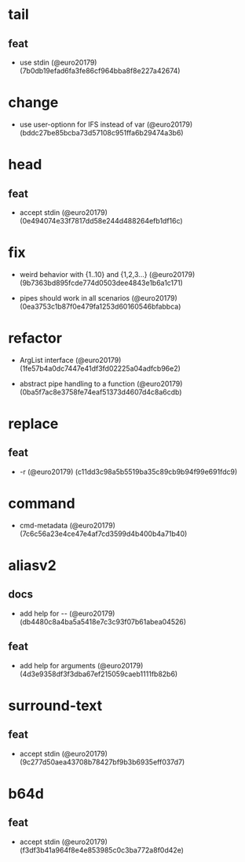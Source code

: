 # tail

## feat

* use stdin (@euro20179) (7b0db19efad6fa3fe86cf964bba8f8e227a42674)


# change

* use user-optionn for IFS instead of var (@euro20179) (bddc27be85bcba73d57108c951ffa6b29474a3b6)


# head

## feat

* accept stdin (@euro20179) (0e494074e33f7817dd58e244d488264efb1df16c)


# fix

* weird behavior with {1..10} and {1,2,3...} (@euro20179) (9b7363bd895fcde774d0503dee4843e1b6a1c171)

* pipes should work in all scenarios (@euro20179) (0ea3753c1b87f0e479fa1253d60160546bfabbca)


# refactor

* ArgList interface (@euro20179) (1fe57b4a0dc7447e41df3fd02225a04adfcb96e2)

* abstract pipe handling to a function (@euro20179) (0ba5f7ac8e3758fe74eaf51373d4607d4c8a6cdb)


# replace

## feat

* -r (@euro20179) (c11dd3c98a5b5519ba35c89cb9b94f99e691fdc9)


# command

* cmd-metadata (@euro20179) (7c6c56a23e4ce47e4af7cd3599d4b400b4a71b40)


# aliasv2

## docs

* add help for -<argname>-<type> (@euro20179) (db4480c8a4ba5a5418e7c3c93f07b61abea04526)

## feat

* add help for arguments (@euro20179) (4d3e9358df3f3dba67ef215059caeb1111fb82b6)


# surround-text

## feat

* accept stdin (@euro20179) (9c277d50aea43708b78427bf9b3b6935eff037d7)


# b64d

## feat

* accept stdin (@euro20179) (f3df3b41a964f8e4e853985c0c3ba772a8f0d42e)


